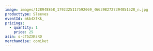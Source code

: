 ```yaml
---
image: images/128948868_1792325117592069_4663982727394051520_n.jpg
producttype: Sleeves
eventId: mkb4XfKk_
pricings:
  - quantity: 1
    price: 25
asin: s-cT5ZXKsRD
merchandise: comiket
---
```

